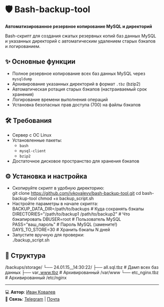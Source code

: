 # 🛡️ Bash-backup-tool

**Автоматизированное резервное копирование MySQL и директорий**

Bash-скрипт для создания сжатых резервных копий баз данных MySQL и указанных директорий с автоматическим удалением старых бэкапов и логированием.

## ✨ Основные функции
- Полное резервное копирование всех баз данных MySQL через `mysqldump`
- Архивирование указанных директорий в формат `.tbz` (bzip2)
- Автоматическая ротация старых бэкапов (настраиваемый срок хранения)
- Логирование времени выполнения операций
- Установка безопасных прав доступа (700) на файлы бэкапов

## 🛠️ Требования
- Сервер с ОС Linux
- Установленные пакеты:
  - `bash`
  - `mysql-client`
  - `bzip2`
- Достаточное дисковое пространство для хранения бэкапов

## ⚙️ Установка и настройка
- Скопируйте скрипт в удобную директорию:  
git clone https://github.com/ivkovalevv/bash-backup-tool.git
cd bash-backup-tool
chmod +x backup_script.sh
- Настройте параметры в начале скрипта:  
BACKUP_DATA_DIR=/path/to/backups  # Куда сохранять бэкапы
DIRECTORIES="/path/to/backup1 /path/to/backup2"  # Что бэкапировать
DBUSER=root                       # Пользователь MySQL
PASS="ваш_пароль"                 # Пароль MySQL (замените!)
DAYS_TO_STORE=30                  # Хранить бэкапы N дней
- Запустите вручную для проверки:  
./backup_script.sh

## 📂 Структура
/backups/storage/
└── 24.01.15__14:30:22/
    ├── all.sql.tbz          # Дамп всех баз данных
    ├── var_www.tbz          # Архивированный /var/www
    └── etc_nginx.tbz        # Архивированный /etc/nginx

---

💻 **Автор**: [Иван Ковалев](https://kovalev-site.ru)  
📩 **Связь**: [Telegram](https://t.me/x_kovalev) | [Почта](mailto:ivkovalevv@gmail.ru)
